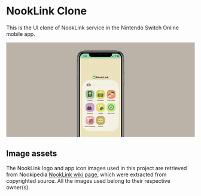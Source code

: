 # NookLink Clone

This is the UI clone of NookLink service in the Nintendo Switch Online mobile app.

<p align="center">
  <a href='https://fywk.github.io/nooklink-clone/'>
    <img src="src/images/screenshot.png" alt="Screenshot">
  </a>
</p>

## Image assets

The NookLink logo and app icon images used in this project are retrieved from Nookipedia [NookLink wiki page](https://nookipedia.com/wiki/NookLink), which were extracted from copyrighted source. All the images used belong to their respective owner(s).
